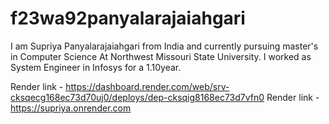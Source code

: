 # f23wa92panyalarajaiahgari
I am Supriya Panyalarajaiahgari from India and currently pursuing master's in Computer Science At Northwest Missouri State University. I worked as System Engineer in Infosys for a 1.10year.

Render link - https://dashboard.render.com/web/srv-cksqecg168ec73d70uj0/deploys/dep-cksqig8168ec73d7vfn0
Render link - https://supriya.onrender.com


